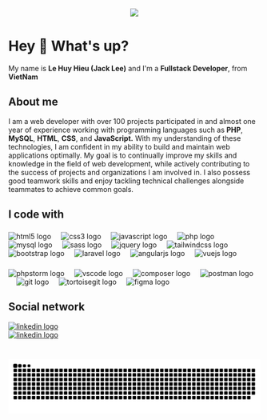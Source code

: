 ###

<div align="center">
  <img height="200" src="https://media.licdn.com/dms/image/C5112AQFm6aUIMtkQXw/article-inline_image-shrink_1000_1488/0/1586786516190?e=1718236800&v=beta&t=xbODmEf8_YZNTQkvRXbBocbZ5e1wf0YN0mKQJyB6gsw" />
</div>

###

<h1 align="left">Hey 👋 What's up?</h1>

<p align="left">My name is <b>Le Huy Hieu (Jack Lee)</b> and I'm a <b>Fullstack Developer</b>, from <b>VietNam</b></p>

###

<h2 align="left">About me</h2>
<p>
  I am a web developer with over 100 projects participated in and almost one year of experience working
with programming languages such as <b>PHP</b>, <b>MySQL</b>, <b>HTML</b>, <b>CSS</b>, and <b>JavaScript.</b> 
With my understanding of these technologies, I am confident in my ability to build and maintain web 
applications optimally. My goal is to continually improve my skills and knowledge in the field of web 
development, while actively contributing to the success of projects and organizations I am involved in. 
I also possess good teamwork skills and enjoy tackling technical challenges alongside teammates to 
achieve common goals.
</p>

###

<h2 align="left">I code with</h2>

###

<div align="left">
  <img src="https://cdn.jsdelivr.net/gh/devicons/devicon/icons/html5/html5-original.svg" height="30" alt="html5 logo"  />
  <img width="12" />
  <img src="https://cdn.jsdelivr.net/gh/devicons/devicon/icons/css3/css3-original.svg" height="30" alt="css3 logo"  />
  <img width="12" />
  <img src="https://cdn.jsdelivr.net/gh/devicons/devicon/icons/javascript/javascript-original.svg" height="30" alt="javascript logo"  />
  <img width="12" />
  <img src="https://cdn.jsdelivr.net/gh/devicons/devicon/icons/php/php-original.svg" height="30" alt="php logo"  />
  <img width="12" />
  <img src="https://cdn.simpleicons.org/mysql/4479A1" height="30" alt="mysql logo"  />
  <img width="12" />
  <img src="https://cdn.simpleicons.org/sass/CC6699" height="30" alt="sass logo"  />
  <img width="12" />
  <img src="https://cdn.jsdelivr.net/gh/devicons/devicon/icons/jquery/jquery-original.svg" height="30" alt="jquery logo"  />
  <img width="12" />
  <img src="https://cdn.simpleicons.org/tailwindcss/06B6D4" height="30" alt="tailwindcss logo"  />
  <img width="12" />
  <img src="https://cdn.jsdelivr.net/gh/devicons/devicon/icons/bootstrap/bootstrap-original.svg" height="30" alt="bootstrap logo"  />
  <img width="12" />
  <img src="https://cdn.simpleicons.org/laravel/FF2D20" height="30" alt="laravel logo"  />
  <img width="12" />
  <img src="https://cdn.simpleicons.org/angular/DD0031" height="30" alt="angularjs logo"  />
  <img width="12" />
  <img src="https://cdn.jsdelivr.net/gh/devicons/devicon/icons/vuejs/vuejs-original.svg" height="30" alt="vuejs logo"  />
</div>

###

<div align="left">
  <img src="https://cdn.jsdelivr.net/gh/devicons/devicon/icons/phpstorm/phpstorm-original.svg" height="30" alt="phpstorm logo"  />
  <img width="12" />
  <img src="https://cdn.jsdelivr.net/gh/devicons/devicon/icons/vscode/vscode-original.svg" height="30" alt="vscode logo"  />
  <img width="12" />
  <img src="https://cdn.jsdelivr.net/gh/devicons/devicon/icons/composer/composer-original.svg" height="30" alt="composer logo"  />
  <img width="12" />
  <img src="https://cdn.simpleicons.org/postman/FF6C37" height="30" alt="postman logo"  />
  <img width="12" />
  <img src="https://cdn.jsdelivr.net/gh/devicons/devicon/icons/git/git-original.svg" height="30" alt="git logo"  />
  <img width="12" />
  <img src="https://cdn.jsdelivr.net/gh/devicons/devicon/icons/tortoisegit/tortoisegit-original.svg" height="30" alt="tortoisegit logo"  />
  <img width="12" />
  <img src="https://skillicons.dev/icons?i=figma" height="30" alt="figma logo"  />
</div>

###
<h2 align="left">Social network</h2>

<div align="left">
  <a href="https://www.linkedin.com/in/le-huy-hieu/" target="_blank">
    <img src="https://raw.githubusercontent.com/maurodesouza/profile-readme-generator/master/src/assets/icons/social/linkedin/default.svg" width="52" height="40" alt="linkedin logo"  />
  </a>
</div>

<div align="left">
  <a href="https://jacklee.vercel.app/" target="_blank">
    <img src="https://uxwing.com/wp-content/themes/uxwing/download/location-travel-map/earth-icon.svg" width="52" height="40" alt="linkedin logo"  />
  </a>
</div>

###

<br clear="both">

<img src="https://raw.githubusercontent.com/platane/snk/output/github-contribution-grid-snake.svg" alt="Snake animation" />
